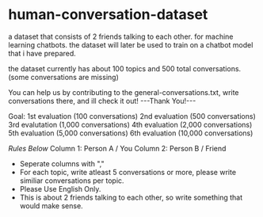 # human-conversation-dataset
a dataset that consists of 2 friends talking to each other. for machine learning chatbots.
the dataset will later be used to train on a chatbot model that i have prepared.

the dataset currently has about 100 topics and 500 total conversations. (some conversations are missing)

You can help us by contributing to the general-conversations.txt, write conversations there, and ill check it out!
---Thank You!---

Goal: 1st evaluation (100 conversations) 
         2nd evaluation (500 conversations)
         3rd evalutation (1,000 conversations)
         4th evaluation (2,000 conversations)
         5th evaluation (5,000 conversations)
         6th evaluation (10,000 conversations)

*Rules Below*
Column 1: Person A / You
Column 2: Person B / Friend
- Seperate columns with ","
- For each topic, write atleast 5 conversations or more, please write similiar conversations per topic.
- Please Use English Only.
- This is about 2 friends talking to each other, so write something that would make sense.
